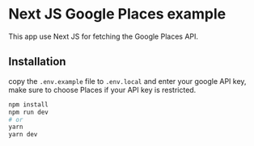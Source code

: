 # Next JS Google Places example

This app use Next JS for fetching the Google Places API.

## Installation

copy the `.env.example` file to `.env.local` and enter your google API key, make sure to choose Places if your API key is restricted.

```bash
npm install
npm run dev
# or
yarn
yarn dev
```
